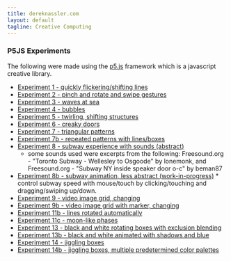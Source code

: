 ```yaml
---
title: dereknassler.com
layout: default
tagline: Creative Computing
---
```

### P5JS Experiments
The following were made using the [p5.js](http://p5js.org) framework which is a javascript creative library.

  * [Experiment 1 - quickly flickering/shifting lines]({{site.url}}/p5/exp3d/index.html)
  * [Experiment 2 - pinch and rotate and swipe gestures]({{site.url}}/p5/exp4/index.html)
  * [Experiment 3 - waves at sea]({{site.url}}/p5/graphics-exp/expWave1/index.html)
  * [Experiment 4 - bubbles]({{site.url}}/p5/graphics-exp/exp3b/index.html)
  * [Experiment 5 - twirling, shifting structures]({{site.url}}/p5/graphics-exp/exp4/index.html)
  * [Experiment 6 - creaky doors]({{site.url}}/p5/graphics-exp/exp5/index.html)
  * [Experiment 7 - triangular patterns]({{site.url}}/p5/graphics-exp/exp6/index.html)
  * [Experiment 7b - repeated patterns with lines/boxes]({{site.url}}/p5/graphics-exp/exp6b/index.html)
  * [Experiment 8 - subway experience with sounds (abstract)]({{site.url}}/p5/graphics-exp/exp6b2/index.html)
  	* some sounds used were excerpts from the following:  Freesound.org - "Toronto Subway - Wellesley to Osgoode" by lonemonk, and Freesound.org - "Subway NY inside speaker door o-c" by beman87 
  * [Experiment 8b - subway animation, less abstract (work-in-progress)]({{site.url}}/p5/graphics-exp/exp7b/index.html) * control subway speed with mouse/touch by clicking/touching and dragging/swiping up/down.
  * [Experiment 9 - video image grid, changing]({{site.url}}/p5/graphics-exp/exp9/index.html)
  * [Experiment 9b - video image grid with marker, changing]({{site.url}}/p5/graphics-exp/exp9b/index.html)
  * [Experiment 11b - lines rotated automatically]({{site.url}}/p5/graphics-exp/exp11b/index.html)
  * [Experiment 11c - moon-like phases]({{site.url}}/p5/graphics-exp/exp11c/index.html)
  * [Experiment 13 - black and white rotating boxes with exclusion blending]({{site.url}}/p5/graphics-exp/exp13/index.html)
  * [Experiment 13b - black and white animated with shadows and blue]({{site.url}}/p5/graphics-exp/exp13b/index.html)
  * [Experiment 14 - jiggling boxes]({{site.url}}/p5/graphics-exp/exp14/index.html)
  * [Experiment 14b - jiggling boxes, multiple predetermined color palettes]({{site.url}}/p5/graphics-exp/exp14b/index.html)